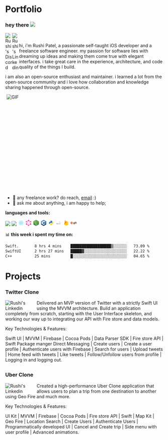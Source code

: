 # Portfolio
### hey there <img src="https://media.giphy.com/media/hvRJCLFzcasrR4ia7z/giphy.gif" width="25px">
<a href="https://discord.gg/">
  <img align="left" alt="Rushi's Discord" width="22px" src="https://raw.githubusercontent.com/peterthehan/peterthehan/master/assets/discord.svg" />
</a>
<a href="https://www.linkedin.com/in/rushi-patel-b371a9209/">
  <img align="left" alt="Rushi's Linkedin" width="22px" src="https://raw.githubusercontent.com/peterthehan/peterthehan/master/assets/linkedin.svg" />
</a>



<br />

hi, i'm Rushi Patel, a passionate self-taught iOS developer and a freelance software engineer. my passion for software lies with dreaming up ideas and making them come true with elegant interfaces. i take great care in the experience, architecture, and code quality of the things I build.

i am also an open-source enthusiast and maintainer. i learned a lot from the open-source community and i love how collaboration and knowledge sharing happened through open-source.


  <img align="right" alt="GIF" src="https://github.com/abhisheknaiidu/abhisheknaiidu/blob/master/code.gif?raw=true" width="500" height="320" />
  
- 💼 any freelance work? do reach, [email](mailto:pa.rushi30@gmail.com) :)
- 💬 ask me about anything, i am happy to help;

**languages and tools:**  

<code><img height="20" src="https://developer.apple.com/swift/images/swift-logo.svg"></code>
<code><img height="20" src="https://developer.apple.com/news/images/og/swiftui-og.png"></code>
<code><img height="20" src="https://raw.githubusercontent.com/github/explore/80688e429a7d4ef2fca1e82350fe8e3517d3494d/topics/react/react.png"></code>
<code><img height="20" src="https://raw.githubusercontent.com/github/explore/5c058a388828bb5fde0bcafd4bc867b5bb3f26f3/topics/graphql/graphql.png"></code>
<code><img height="20" src="https://raw.githubusercontent.com/github/explore/80688e429a7d4ef2fca1e82350fe8e3517d3494d/topics/nodejs/nodejs.png"></code>
<code><img height="20" src="https://raw.githubusercontent.com/github/explore/80688e429a7d4ef2fca1e82350fe8e3517d3494d/topics/cpp/cpp.png"></code>
<code><img height="20" src="https://raw.githubusercontent.com/github/explore/80688e429a7d4ef2fca1e82350fe8e3517d3494d/topics/python/python.png"></code>
<code><img height="20" src="https://raw.githubusercontent.com/github/explore/80688e429a7d4ef2fca1e82350fe8e3517d3494d/topics/mysql/mysql.png"></code>
<code><img height="20" src="https://raw.githubusercontent.com/github/explore/80688e429a7d4ef2fca1e82350fe8e3517d3494d/topics/firebase/firebase.png"></code>
<code><img height="20" src="https://raw.githubusercontent.com/github/explore/80688e429a7d4ef2fca1e82350fe8e3517d3494d/topics/git/git.png"></code>

📊 **this week i spent my time on:**
<!--START_SECTION:waka-->
```text
Swift.       8 hrs 4 mins    ██████████████████▒░░░░░░   73.09 % 
SwiftUI      2 hrs 27 mins   █████▓░░░░░░░░░░░░░░░░░░░   22.22 % 
C++          25 mins         █░░░░░░░░░░░░░░░░░░░░░░░░   04.65 % 
```
<!--END_SECTION:waka-->




# Projects
### Twitter Clone <a href="https://www.linkedin.com/in/rushi-patel-b371a9209/">
  <img align="left" alt="Rushi's Linkedin" width="100px" src="https://i.etsystatic.com/22231521/r/il/4d30c8/2591560002/il_570xN.2591560002_cwao.jpg" />
</a>
 Delivered an MVP version of Twitter with a strictly Swift UI using the MVVM architecture.
 Build an application completely from scratch, starting with the User Interface skeleton, and
 working our way up to integrating our API with Fire store and data models.
 </p></p></p>
</p>Key Technologies & Features:
</p>
Swift UI | MVVM | Firebase | Cocoa Pods | Data Parser SDK | Fire store API | Swift Package manger Direct Messaging | Create users | Create a user profile | Authenticate users with Firebase | Search for users | Upload tweets | Home feed with tweets | Like tweets |
Follow/Unfollow users from profile | Logging in and logging out.

##
### Uber Clone <a href="https://encrypted-tbn0.gstatic.com/images?q=tbn:ANd9GcRLOLRvQdGxjfoqQumZhoh4OscfD1rRyYPdAQ&usqp=CAU">
  <img align="left" alt="Rushi's Linkedin" width="100px" src="https://encrypted-tbn0.gstatic.com/images?q=tbn:ANd9GcRLOLRvQdGxjfoqQumZhoh4OscfD1rRyYPdAQ&usqp=CAU" />
</a>
Created a high-performance Uber Clone application that allows users to plan a trip from one destination to another using Geo Fire and much more.
</p></p></p></p></p></p></p></p></p></p>
</p>Key Technologies & Features:
</p>
UI Kit | MVVM | Firebase | Cocoa Pods | Fire store API | Swift | Map Kit | Geo Fire | Location Search | Create Users | Authenticate Users | Programmatically developed UI | Cancel and Create trip | Side menu with user profile | Advanced animations.
